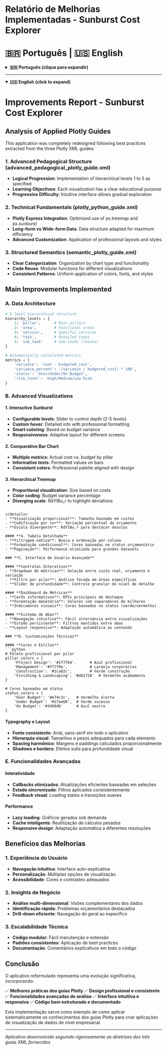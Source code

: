
# Relatório de Melhorias Implementadas - Sunburst Cost Explorer
# 🇧🇷 **Português** | 🇺🇸 **English**

<details>
<summary><strong>🇧🇷 Português (clique para expandir)</strong></summary>

## Análise dos Guias Plotly Aplicada

Este aplicativo foi completamente reformulado seguindo as melhores práticas extraídas dos três guias XML de Plotly:

### 1. **Estrutura Pedagógica Avançada** (advanced_pedagogical_plotly_guide.xml)
- **Progressão Lógica**: Implementação de níveis hierárquicos de 1 a 5 conforme especificado
- **Objetivos de Aprendizado**: Cada visualização tem propósito educacional claro
- **Dificuldade Progressiva**: Interface intuitiva que permite exploração gradual

### 2. **Fundamentos Técnicos** (plotly_python_guide.xml)
- **Plotly Express Integration**: Uso otimizado de px.treemap e px.sunburst
- **Long-form vs Wide-form Data**: Estrutura de dados adaptada para máxima eficiência
- **Customização Avançada**: Aplicação de layouts e estilos profissionais

### 3. **Semântica Estruturada** (semantic_plotly_guide.xml)
- **Categorização Clara**: Organização por tipos de gráfico e funcionalidade
- **Reutilização de Código**: Funções modulares para diferentes visualizações
- **Padrões Consistentes**: Aplicação uniform de cores, fontes e estilos

## Principais Melhorias Implementadas

### **A. Arquitetura de Dados**
```python
# Estrutura hierárquica de 5 níveis
hierarchy_levels = {
    1: 'pillar',      # Pilares principais
    2: 'area',        # Áreas funcionais  
    3: 'service',     # Serviços específicos
    4: 'task',        # Tarefas detalhadas
    5: 'sub_task'     # Sub-tarefas (folhas)
}

# Métricas calculadas automaticamente
metrics = {
    'variance': 'cost - budgeted_cost',
    'variance_percent': '(variance / budgeted_cost) * 100',
    'status': 'Over/Under/On Budget',
    'risk_level': 'High/Medium/Low Risk'
}
```

### **B. Visualizações Avançadas**

#### **1. Sunburst Interativo**
- **Níveis configuráveis**: Slider para controlar profundidade (2-5 níveis)
- **Hover customizado**: Informações detalhadas com formatação profissional
- **Coloração inteligente**: Baseada em variação orçamentária
- **Responsividade**: Layout adaptativo para diferentes telas

#### **2. Gráfico de Barras Comparativo**
- **Múltiplas métricas**: Custo real vs orçamento por pilar
- **Textos informativos**: Valores formatados sobre as barras
- **Cores consistentes**: Paleta profissional alinhada com o design

#### **3. Treemap Hierárquico**

</details>

---

<details open>
<summary><strong>🇺🇸 English (click to expand)</strong></summary>

# Improvements Report - Sunburst Cost Explorer

## Analysis of Applied Plotly Guides

This application was completely redesigned following best practices extracted from the three Plotly XML guides:

### 1. **Advanced Pedagogical Structure** (advanced_pedagogical_plotly_guide.xml)
- **Logical Progression**: Implementation of hierarchical levels 1 to 5 as specified
- **Learning Objectives**: Each visualization has a clear educational purpose
- **Progressive Difficulty**: Intuitive interface allows gradual exploration

### 2. **Technical Fundamentals** (plotly_python_guide.xml)
- **Plotly Express Integration**: Optimized use of px.treemap and px.sunburst
- **Long-form vs Wide-form Data**: Data structure adapted for maximum efficiency
- **Advanced Customization**: Application of professional layouts and styles

### 3. **Structured Semantics** (semantic_plotly_guide.xml)
- **Clear Categorization**: Organization by chart type and functionality
- **Code Reuse**: Modular functions for different visualizations
- **Consistent Patterns**: Uniform application of colors, fonts, and styles

## Main Improvements Implemented

### **A. Data Architecture**
```python
# 5-level hierarchical structure
hierarchy_levels = {
    1: 'pillar',      # Main pillars
    2: 'area',        # Functional areas
    3: 'service',     # Specific services
    4: 'task',        # Detailed tasks
    5: 'sub_task'     # Sub-tasks (leaves)
}

# Automatically calculated metrics
metrics = {
    'variance': 'cost - budgeted_cost',
    'variance_percent': '(variance / budgeted_cost) * 100',
    'status': 'Over/Under/On Budget',
    'risk_level': 'High/Medium/Low Risk'
}
```

### **B. Advanced Visualizations**

#### **1. Interactive Sunburst**
- **Configurable levels**: Slider to control depth (2-5 levels)
- **Custom hover**: Detailed info with professional formatting
- **Smart coloring**: Based on budget variance
- **Responsiveness**: Adaptive layout for different screens

#### **2. Comparative Bar Chart**
- **Multiple metrics**: Actual cost vs. budget by pillar
- **Informative texts**: Formatted values on bars
- **Consistent colors**: Professional palette aligned with design

#### **3. Hierarchical Treemap**
- **Proportional visualization**: Size based on costs
- **Color coding**: Budget variance percentage
- **Diverging scale**: RdYlBu_r to highlight deviations
```

</details>
- **Visualização proporcional**: Tamanho baseado em custos
- **Codificação por cor**: Variação percentual do orçamento
- **Escala divergente**: RdYlBu_r para destacar desvios

#### **4. Tabela Detalhada**
- **Filtragem nativa**: Busca e ordenação por coluna
- **Formatação condicional**: Cores baseadas no status orçamentário
- **Paginação**: Performance otimizada para grandes datasets

### **C. Interface de Usuário Avançada**

#### **Controles Interativos**
- **Dropdown de métricas**: Seleção entre custo real, orçamento e variação
- **Filtro por pilar**: Análise focada em áreas específicas
- **Slider de profundidade**: Controle granular do nível de detalhe

#### **Dashboard de Métricas**
- **Cards informativos**: KPIs principais em destaque
- **Formatação monetária**: Valores com separadores de milhares
- **Indicadores visuais**: Cores baseadas no status (verde/vermelho)

#### **Sistema de Abas**
- **Navegação intuitiva**: Fácil alternância entre visualizações
- **Estado persistente**: Filtros mantidos entre abas
- **Layout responsivo**: Adaptação automática ao conteúdo

### **D. Customizações Técnicas**

#### **Cores e Estilos**
```python
# Paleta profissional por pilar
pillar_colors = {
    'Project Design': '#1f77b4',      # Azul profissional
    'Management': '#ff7f0e',          # Laranja corporativo  
    'Construction': '#2ca02c',        # Verde construção
    'Finishing & Landscaping': '#d62728'  # Vermelho acabamento
}

# Cores baseadas em status
status_colors = {
    'Over Budget': '#e74c3c',   # Vermelho alerta
    'Under Budget': '#27ae60',  # Verde sucesso
    'On Budget': '#3498db'      # Azul neutro
}
```

#### **Typography e Layout**
- **Fonte consistente**: Arial, sans-serif em todo o aplicativo
- **Hierarquia visual**: Tamanhos e pesos adequados para cada elemento
- **Spacing harmônico**: Margens e paddings calculados proporcionalmente
- **Shadows e borders**: Efeitos sutis para profundidade visual

### **E. Funcionalidades Avançadas**

#### **Interatividade**
- **Callbacks otimizados**: Atualizações eficientes baseadas em seleções
- **Estado sincronizado**: Filtros aplicados consistentemente
- **Feedback visual**: Loading states e transições suaves

#### **Performance**
- **Lazy loading**: Gráficos gerados sob demanda
- **Cache inteligente**: Reutilização de cálculos pesados
- **Responsive design**: Adaptação automática a diferentes resoluções

## Benefícios das Melhorias

### **1. Experiência do Usuário**
- **Navegação intuitiva**: Interface auto-explicativa
- **Personalização**: Múltiplas opções de visualização
- **Acessibilidade**: Cores e contrastes adequados

### **2. Insights de Negócio**
- **Análise multi-dimensional**: Visões complementares dos dados
- **Identificação rápida**: Problemas orçamentários destacados
- **Drill-down eficiente**: Navegação do geral ao específico

### **3. Escalabilidade Técnica**
- **Código modular**: Fácil manutenção e extensão
- **Padrões consistentes**: Aplicação de best practices
- **Documentação**: Comentários explicativos em todo o código

## Conclusão

O aplicativo reformulado representa uma evolução significativa, incorporando:

✅ **Melhores práticas dos guias Plotly**
✅ **Design profissional e consistente** 
✅ **Funcionalidades avançadas de análise**
✅ **Interface intuitiva e responsiva**
✅ **Código bem estruturado e documentado**

Esta implementação serve como exemplo de como aplicar sistematicamente os conhecimentos dos guias Plotly para criar aplicações de visualização de dados de nível empresarial.

---
*Aplicativo desenvolvido seguindo rigorosamente as diretrizes dos três guias XML fornecidos*
